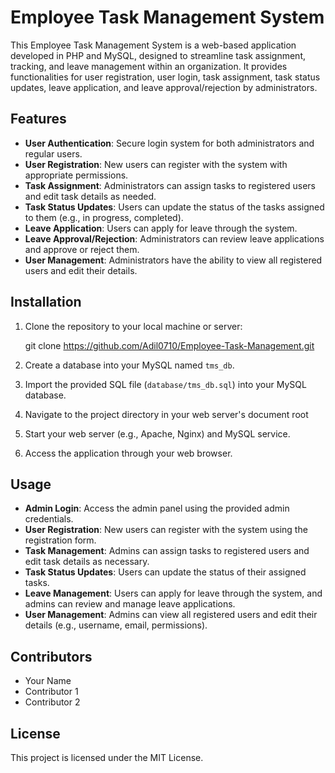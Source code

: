 # Employee Task Management System

This Employee Task Management System is a web-based application developed in PHP and MySQL, designed to streamline task assignment, tracking, and leave management within an organization. It provides functionalities for user registration, user login, task assignment, task status updates, leave application, and leave approval/rejection by administrators.

## Features

- **User Authentication**: Secure login system for both administrators and regular users.
- **User Registration**: New users can register with the system with appropriate permissions.
- **Task Assignment**: Administrators can assign tasks to registered users and edit task details as needed.
- **Task Status Updates**: Users can update the status of the tasks assigned to them (e.g., in progress, completed).
- **Leave Application**: Users can apply for leave through the system.
- **Leave Approval/Rejection**: Administrators can review leave applications and approve or reject them.
- **User Management**: Administrators have the ability to view all registered users and edit their details.

## Installation

1. Clone the repository to your local machine or server:

     git clone https://github.com/Adil0710/Employee-Task-Management.git


2. Create a database into your MySQL named `tms_db`.

3. Import the provided SQL file (`database/tms_db.sql`) into your MySQL database.
4. Navigate to the project directory in your web server's document root
5. Start your web server (e.g., Apache, Nginx) and MySQL service.
6. Access the application through your web browser.

## Usage

- **Admin Login**: Access the admin panel using the provided admin credentials.
- **User Registration**: New users can register with the system using the registration form.
- **Task Management**: Admins can assign tasks to registered users and edit task details as necessary.
- **Task Status Updates**: Users can update the status of their assigned tasks.
- **Leave Management**: Users can apply for leave through the system, and admins can review and manage leave applications.
- **User Management**: Admins can view all registered users and edit their details (e.g., username, email, permissions).

## Contributors

- Your Name
- Contributor 1
- Contributor 2

## License

This project is licensed under the MIT License.




